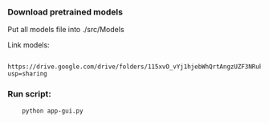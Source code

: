 ### Download pretrained models
Put all models file into ./src/Models

Link models:

		https://drive.google.com/drive/folders/115xvO_vYj1hjebWhQrtAngzUZF3NRuk1?usp=sharing
		
### Run script:
			
		python app-gui.py
